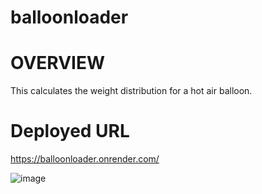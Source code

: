 # balloonloader



# OVERVIEW

This calculates the weight distribution for a hot air balloon.

# Deployed URL

https://balloonloader.onrender.com/


![image](https://user-images.githubusercontent.com/23039742/229721955-85bad72a-a349-4374-bd8e-ffa97fa2b2ba.png)


